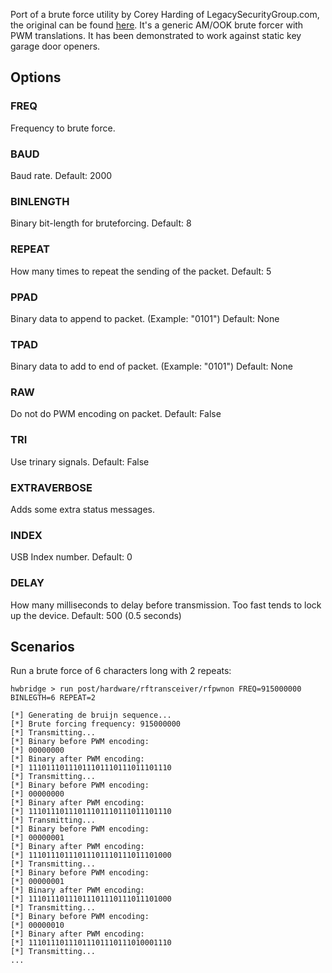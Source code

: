 Port of a brute force utility by Corey Harding of LegacySecurityGroup.com, the original can be found
[here](https://github.com/exploitagency/github-rfpwnon/blob/master/rfpwnon.py).
It's a generic AM/OOK brute forcer with PWM translations.  It has been
demonstrated to work against static key garage door openers.

## Options

### FREQ

  Frequency to brute force.

### BAUD

  Baud rate.  Default: 2000

### BINLENGTH

  Binary bit-length for bruteforcing.  Default: 8

### REPEAT

  How many times to repeat the sending of the packet.  Default: 5

### PPAD

  Binary data to append to packet.  (Example: "0101")  Default: None

### TPAD

  Binary data to add to end of packet.  (Example: "0101")  Default: None

### RAW

  Do not do PWM encoding on packet.  Default: False

### TRI

  Use trinary signals.  Default: False

### EXTRAVERBOSE

  Adds some extra status messages.

### INDEX

  USB Index number.  Default: 0

### DELAY

  How many milliseconds to delay before transmission.  Too fast tends to lock up the device.  Default: 500 (0.5 seconds)

## Scenarios

  Run a brute force of 6 characters long with 2 repeats:

```
hwbridge > run post/hardware/rftransceiver/rfpwnon FREQ=915000000 BINLEGTH=6 REPEAT=2

[*] Generating de bruijn sequence...
[*] Brute forcing frequency: 915000000
[*] Transmitting...
[*] Binary before PWM encoding:
[*] 00000000
[*] Binary after PWM encoding:
[*] 11101110111011101110111011101110
[*] Transmitting...
[*] Binary before PWM encoding:
[*] 00000000
[*] Binary after PWM encoding:
[*] 11101110111011101110111011101110
[*] Transmitting...
[*] Binary before PWM encoding:
[*] 00000001
[*] Binary after PWM encoding:
[*] 11101110111011101110111011101000
[*] Transmitting...
[*] Binary before PWM encoding:
[*] 00000001
[*] Binary after PWM encoding:
[*] 11101110111011101110111011101000
[*] Transmitting...
[*] Binary before PWM encoding:
[*] 00000010
[*] Binary after PWM encoding:
[*] 11101110111011101110111010001110
[*] Transmitting...
...
```
